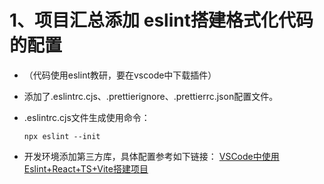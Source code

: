 1、项目汇总添加 eslint搭建格式化代码的配置
================================
* （代码使用eslint教研，要在vscode中下载插件）
  
* 添加了.eslintrc.cjs、.prettierignore、.prettierrc.json配置文件。
  
* .eslintrc.cjs文件生成使用命令：

  ```shell
  npx eslint --init
  ```

* 开发环境添加第三方库，具体配置参考如下链接：
  [VSCode中使用Eslint+React+TS+Vite搭建项目](https://blog.csdn.net/qq_44754016/article/details/129966102)